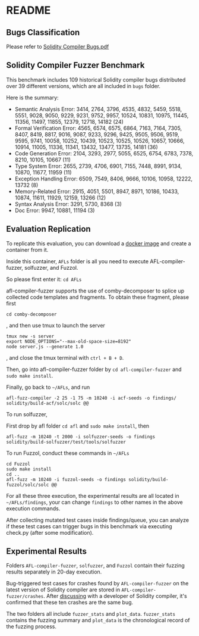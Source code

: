 # README

## Bugs Classification

Please refer to [Solidity Compiler Bugs.pdf](./Solidity%20Compiler%20Bugs.pdf)

## Solidity Compiler Fuzzer Benchmark

This benchmark includes 109 historical Solidity compiler bugs distributed over 39 different versions, which are all included in `bugs` folder.

Here is the summary:

+ Semantic Analysis Error: 3414, 2764, 3796, 4535, 4832, 5459, 5518, 5551, 9028, 9050, 9229, 9231, 9752, 9957, 10524, 10831, 10975, 11445, 11356, 11497, 11855, 12379, 12718, 14182 (24)
+ Formal Verification Error: 4565, 6574, 6575, 6864, 7163, 7164, 7305, 8407, 8419, 8817, 9016, 9087, 9233, 9296, 9425, 9505, 9506, 9519, 9595, 9741, 10058, 10252, 10439, 10523, 10525, 10526, 10657, 10666, 10914, 11005, 11336, 11341, 13432, 13477, 13735, 14181 (36)
+ Code Generation Error: 2104, 3293, 2977, 5055, 6525, 6754, 6783, 7378, 8210, 10105, 10667 (11)
+ Type System Error: 2655, 2739, 4706, 6901, 7155, 7448, 8991, 9134, 10870, 11677, 11959 (11)
+ Exception Handling Error: 6509, 7549, 8406, 9666, 10106, 10958, 12222, 13732 (8)
+ Memory-Related Error: 2915, 4051, 5501, 8947, 8971, 10186, 10433, 10874, 11611, 11929, 12159, 13266 (12)
+ Syntax Analysis Error: 3291, 5730, 8368 (3)
+ Doc Error: 9947, 10881, 11194 (3)

## Evaluation Replication

To replicate this evaluation, you can download a [docker image](https://hub.docker.com/repository/docker/mhypony/sol-fuzzer-benchmark/general) and create a container from it.

Inside this container, `AFLs` folder is all you need to execute AFL-compiler-fuzzer, solfuzzer, and Fuzzol.

So please first enter it: `cd AFLs`

afl-compiler-fuzzer supports the use of comby-decomposer to splice up collected code templates and fragments. To obtain these fragment, please first

```
cd comby-decomposer
```

, and then use tmux to launch the server

```
tmux new -s server
export NODE_OPTIONS="--max-old-space-size=8192"
node server.js --generate 1.0
```

, and close the tmux terminal with `ctrl + B + D`.

Then, go into afl-compiler-fuzzer folder by `cd afl-compiler-fuzzer` and `sudo make install`.

Finally, go back to `~/AFLs`, and run

```
afl-fuzz-compiler -2 25 -1 75 -m 10240 -i acf-seeds -o findings/ solidity/build-acf/solc/solc @@
```

To run solfuzzer,

First drop by afl folder `cd afl` and `sudo make install`, then

```
afl-fuzz -m 10240 -t 2000 -i solfuzzer-seeds -o findings solidity/build-solfuzzer/test/tools/solfuzzer
```

To run Fuzzol, conduct these commands in `~/AFLs`

```
cd Fuzzol
sudo make install
cd ..
afl-fuzz -m 10240 -i fuzzol-seeds -o findings solidity/build-fuzzol/solc/solc @@
```

For all these three execution, the experimental results are all located in `~/AFLs/findings`, your can change `findings` to other names in the above execution commands.

After collecting mutated test cases inside findings/queue, you can analyze if these test cases can trigger bugs in this benchmark via executing check.py (after some modification).

## Experimental Results

Folders `AFL-compiler-fuzzer`, `solfuzzer`, and `Fuzzol` contain their fuzzing results separately in 20-day execution.

Bug-triggered test cases for crashes found by `AFL-compiler-fuzzer` on the latest version of Solidity compiler are stored in `AFL-compiler-fuzzer/crashes`.
After [discussing](https://github.com/ethereum/solidity/issues/14719#issuecomment-1842628879) with a developer of Solidity compiler, it's confirmed that these ten crashes are the same bug.

The two folders all include `fuzzer_stats` and `plot_data`.
`fuzzer_stats` contains the fuzzing summary and `plot_data` is the chronological record of the fuzzing process. 

